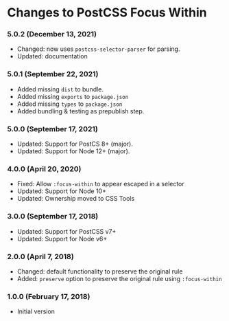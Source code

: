 # Changes to PostCSS Focus Within

### 5.0.2 (December 13, 2021)

- Changed: now uses `postcss-selector-parser` for parsing.
- Updated: documentation

### 5.0.1 (September 22, 2021)

- Added missing `dist` to bundle.
- Added missing `exports` to `package.json`
- Added missing `types` to `package.json`
- Added bundling & testing as prepublish step.

### 5.0.0 (September 17, 2021)

- Updated: Support for PostCS 8+ (major).
- Updated: Support for Node 12+ (major).

### 4.0.0 (April 20, 2020)

- Fixed: Allow `:focus-within` to appear escaped in a selector
- Updated: Support for Node 10+
- Updated: Ownership moved to CSS Tools

### 3.0.0 (September 17, 2018)

- Updated: Support for PostCSS v7+
- Updated: Support for Node v6+

### 2.0.0 (April 7, 2018)

- Changed: default functionality to preserve the original rule
- Added: `preserve` option to preserve the original rule using `:focus-within`

### 1.0.0 (February 17, 2018)

- Initial version
